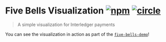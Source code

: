 # Five Bells Visualization [![npm][npm-image]][npm-url] [![circle][circle-image]][circle-url]

[npm-image]: https://img.shields.io/npm/v/five-bells-visualization.svg?style=flat
[npm-url]: https://npmjs.org/package/five-bells-visualization
[circle-image]: https://circleci.com/gh/interledger/five-bells-visualization?style=shield
[circle-url]: https://circleci.com/gh/interledger/five-bells-visualization

> A simple visualization for Interledger payments

You can see the visualization in action as part of the [`five-bells-demo`](https://github.com/interledger/five-bells-demo)!

